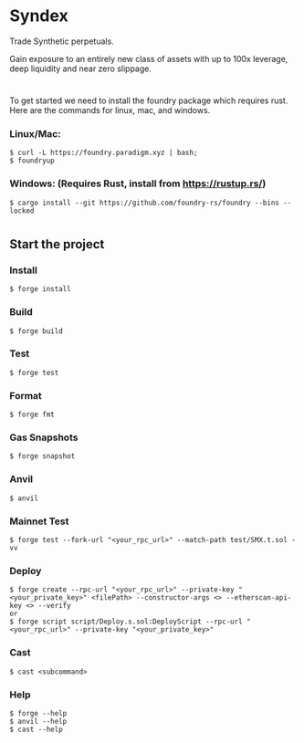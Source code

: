 # Syndex

Trade Synthetic perpetuals.

Gain exposure to an entirely new class of assets with up to 100x leverage, deep liquidity and near zero slippage.

# 

To get started we need to install the foundry package which requires rust. Here are the commands for linux, mac, and windows.

### Linux/Mac:

```shell
$ curl -L https://foundry.paradigm.xyz | bash;
$ foundryup
```

### Windows: (Requires Rust, install from https://rustup.rs/)

```shell
$ cargo install --git https://github.com/foundry-rs/foundry --bins --locked
```

# 

## Start the project

### Install

```shell
$ forge install
```

### Build

```shell
$ forge build
```

### Test

```shell
$ forge test
```

### Format

```shell
$ forge fmt
```

### Gas Snapshots

```shell
$ forge snapshot
```

### Anvil

```shell
$ anvil
```

### Mainnet Test

```shell
$ forge test --fork-url "<your_rpc_url>" --match-path test/SMX.t.sol -vv
```

### Deploy

```shell
$ forge create --rpc-url "<your_rpc_url>" --private-key "<your_private_key>" <filePath> --constructor-args <> --etherscan-api-key <> --verify
or
$ forge script script/Deploy.s.sol:DeployScript --rpc-url "<your_rpc_url>" --private-key "<your_private_key>"
```

### Cast

```shell
$ cast <subcommand>
```

### Help

```shell
$ forge --help
$ anvil --help
$ cast --help
```

